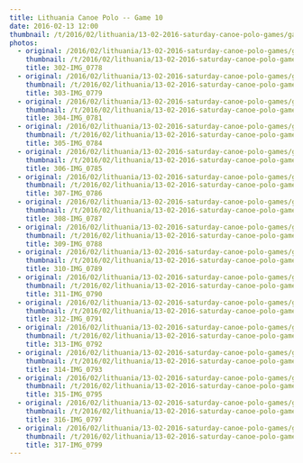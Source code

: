 ```yaml
---
title: Lithuania Canoe Polo -- Game 10
date: 2016-02-13 12:00
thumbnail: /t/2016/02/lithuania/13-02-2016-saturday-canoe-polo-games/game-10/302-img_0778.jpg
photos:
  - original: /2016/02/lithuania/13-02-2016-saturday-canoe-polo-games/game-10/302-img_0778.jpg
    thumbnail: /t/2016/02/lithuania/13-02-2016-saturday-canoe-polo-games/game-10/302-img_0778.jpg
    title: 302-IMG_0778
  - original: /2016/02/lithuania/13-02-2016-saturday-canoe-polo-games/game-10/303-img_0779.jpg
    thumbnail: /t/2016/02/lithuania/13-02-2016-saturday-canoe-polo-games/game-10/303-img_0779.jpg
    title: 303-IMG_0779
  - original: /2016/02/lithuania/13-02-2016-saturday-canoe-polo-games/game-10/304-img_0781.jpg
    thumbnail: /t/2016/02/lithuania/13-02-2016-saturday-canoe-polo-games/game-10/304-img_0781.jpg
    title: 304-IMG_0781
  - original: /2016/02/lithuania/13-02-2016-saturday-canoe-polo-games/game-10/305-img_0784.jpg
    thumbnail: /t/2016/02/lithuania/13-02-2016-saturday-canoe-polo-games/game-10/305-img_0784.jpg
    title: 305-IMG_0784
  - original: /2016/02/lithuania/13-02-2016-saturday-canoe-polo-games/game-10/306-img_0785.jpg
    thumbnail: /t/2016/02/lithuania/13-02-2016-saturday-canoe-polo-games/game-10/306-img_0785.jpg
    title: 306-IMG_0785
  - original: /2016/02/lithuania/13-02-2016-saturday-canoe-polo-games/game-10/307-img_0786.jpg
    thumbnail: /t/2016/02/lithuania/13-02-2016-saturday-canoe-polo-games/game-10/307-img_0786.jpg
    title: 307-IMG_0786
  - original: /2016/02/lithuania/13-02-2016-saturday-canoe-polo-games/game-10/308-img_0787.jpg
    thumbnail: /t/2016/02/lithuania/13-02-2016-saturday-canoe-polo-games/game-10/308-img_0787.jpg
    title: 308-IMG_0787
  - original: /2016/02/lithuania/13-02-2016-saturday-canoe-polo-games/game-10/309-img_0788.jpg
    thumbnail: /t/2016/02/lithuania/13-02-2016-saturday-canoe-polo-games/game-10/309-img_0788.jpg
    title: 309-IMG_0788
  - original: /2016/02/lithuania/13-02-2016-saturday-canoe-polo-games/game-10/310-img_0789.jpg
    thumbnail: /t/2016/02/lithuania/13-02-2016-saturday-canoe-polo-games/game-10/310-img_0789.jpg
    title: 310-IMG_0789
  - original: /2016/02/lithuania/13-02-2016-saturday-canoe-polo-games/game-10/311-img_0790.jpg
    thumbnail: /t/2016/02/lithuania/13-02-2016-saturday-canoe-polo-games/game-10/311-img_0790.jpg
    title: 311-IMG_0790
  - original: /2016/02/lithuania/13-02-2016-saturday-canoe-polo-games/game-10/312-img_0791.jpg
    thumbnail: /t/2016/02/lithuania/13-02-2016-saturday-canoe-polo-games/game-10/312-img_0791.jpg
    title: 312-IMG_0791
  - original: /2016/02/lithuania/13-02-2016-saturday-canoe-polo-games/game-10/313-img_0792.jpg
    thumbnail: /t/2016/02/lithuania/13-02-2016-saturday-canoe-polo-games/game-10/313-img_0792.jpg
    title: 313-IMG_0792
  - original: /2016/02/lithuania/13-02-2016-saturday-canoe-polo-games/game-10/314-img_0793.jpg
    thumbnail: /t/2016/02/lithuania/13-02-2016-saturday-canoe-polo-games/game-10/314-img_0793.jpg
    title: 314-IMG_0793
  - original: /2016/02/lithuania/13-02-2016-saturday-canoe-polo-games/game-10/315-img_0795.jpg
    thumbnail: /t/2016/02/lithuania/13-02-2016-saturday-canoe-polo-games/game-10/315-img_0795.jpg
    title: 315-IMG_0795
  - original: /2016/02/lithuania/13-02-2016-saturday-canoe-polo-games/game-10/316-img_0797.jpg
    thumbnail: /t/2016/02/lithuania/13-02-2016-saturday-canoe-polo-games/game-10/316-img_0797.jpg
    title: 316-IMG_0797
  - original: /2016/02/lithuania/13-02-2016-saturday-canoe-polo-games/game-10/317-img_0799.jpg
    thumbnail: /t/2016/02/lithuania/13-02-2016-saturday-canoe-polo-games/game-10/317-img_0799.jpg
    title: 317-IMG_0799
---
```

